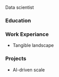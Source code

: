 Data scientist

### Education

### Work Experiance
 - Tangible landscape


### Projects
 - AI-driven scale